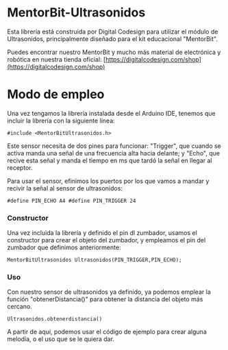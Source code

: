 # MentorBit-Ultrasonidos
Esta librería está construida por Digital Codesign para utilizar el módulo de Ultrasonidos, principalmente diseñado para el kit educacional "MentorBit".

Puedes encontrar nuestro MentorBit y mucho más material de electrónica y robótica en nuestra tienda oficial:  [https://digitalcodesign.com/shop](https://digitalcodesign.com/shop)

# Modo de empleo

Una vez tengamos la librería instalada desde el Arduino IDE, tenemos que incluir la librería con la siguiente línea:

``#include <MentorBitUltrasonidos.h>``

Este sensor necesita de dos pines para funcionar: "Trigger", que cuando se activa manda una señal de una frecuencia alta hacia delante; y "Echo", que recive esta señal y manda el tiempo en ms que tardó la señal en llegar al receptor.


Para usar el sensor, efinimos los puertos por los que vamos a mandar y recivir la señal al sensor de ultrasonidos:

``#define PIN_ECHO A4
#define PIN_TRIGGER 24``


### Constructor

Una vez incluida la librería y definido el pin dl zumbador, usamos el constructor para crear el objeto del zumbador, y empleamos el pin del zumbador que definimos anteriormente:

``MentorBitUltrasonidos Ultrasonidos(PIN_TRIGGER,PIN_ECHO);``


### Uso

Con nuestro sensor de ultrasonidos ya definido, ya podemos emplear la función "obtenerDistancia()" para obtener la distancia del objeto más cercano. 

``Ultrasonidos.obtenerdistancia()``

A partir de aquí, podemos usar el código de ejemplo para crear alguna melodía, o el uso que se le quiera dar. 
